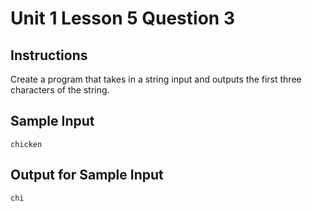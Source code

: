 # Unit 1 Lesson 5 Question 3

## Instructions
Create a program that takes in a string input and outputs the first three characters of the string.

## Sample Input

```
chicken
```

## Output for Sample Input

```
chi
```